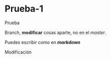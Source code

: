 # Prueba-1
Prueba

Branch, **modificar** cosas aparte, no en el _master_.

Puedes escribir como en **_markdown_**

Modificación